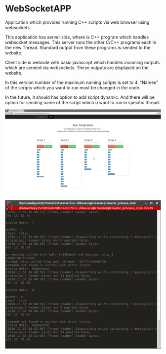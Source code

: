 # WebSocketAPP

Application which provides running C++ scripts via web browser using websockets.

This application has server side, where is C++ program which handles websocket messages. This server runs the other C/C++ programs each in the new Thread. Standard output from these programs is sended to the website.

Client side is webside with basic javascript which handles incoming outputs which are sended via websockets. These outputs are displayed on the website.

In this version number of the maximum running scripts is set to 4. "Names" of the scripts which you want to run must be changed in the code.

In the future, it should has option to add script dynamic. And there will be option for sending name of the script which u want to run in specific thread.

![Alt text](Screenshot_2016-11-30_18-22-56.png?raw=true "screenshot web")


![Alt text](Screenshot_2016-11-30_18-41-20.png?raw=true "screenshot web")
